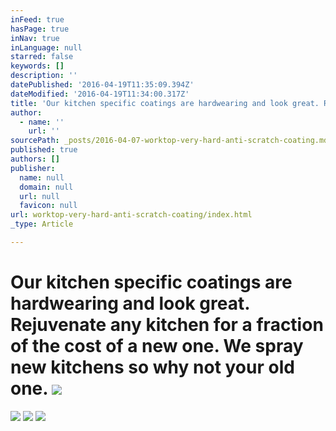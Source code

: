 ```yaml
---
inFeed: true
hasPage: true
inNav: true
inLanguage: null
starred: false
keywords: []
description: ''
datePublished: '2016-04-19T11:35:09.394Z'
dateModified: '2016-04-19T11:34:00.317Z'
title: 'Our kitchen specific coatings are hardwearing and look great. Rejuvenate any kitchen for a fraction of the cost of a new one. We spray new kitchens so why not your old one. '
author:
  - name: ''
    url: ''
sourcePath: _posts/2016-04-07-worktop-very-hard-anti-scratch-coating.md
published: true
authors: []
publisher:
  name: null
  domain: null
  url: null
  favicon: null
url: worktop-very-hard-anti-scratch-coating/index.html
_type: Article

---
```

# Our kitchen specific coatings are hardwearing and look great. Rejuvenate any kitchen for a fraction of the cost of a new one. We spray new kitchens so why not your old one. ![](https://the-grid-user-content.s3-us-west-2.amazonaws.com/80761d94-0a4d-42b2-a994-e39a795eb5e8.jpg)
![](https://the-grid-user-content.s3-us-west-2.amazonaws.com/bfa1b706-0099-4052-8e79-3b9f5ed7c50f.jpg)
![](https://the-grid-user-content.s3-us-west-2.amazonaws.com/83f09500-7273-4a64-a1ad-49f4e3df0d43.jpg)
![](https://the-grid-user-content.s3-us-west-2.amazonaws.com/cab44cfd-d548-4632-ae69-1492474f917b.jpg)